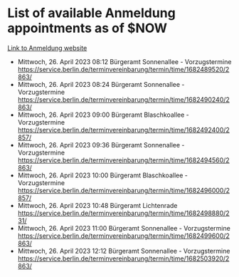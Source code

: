 # List of available Anmeldung appointments as of $NOW
[Link to Anmeldung website](https://service.berlin.de/terminvereinbarung/termin/tag.php?termin=1&anliegen[]=120686&dienstleisterlist=122210,122217,327316,122219,327312,122227,327314,122231,327346,122243,327348,122254,122252,329742,122260,329745,122262,329748,122271,327278,122273,327274,122277,327276,330436,122280,327294,122282,327290,122284,327292,122291,327270,122285,327266,122286,327264,122296,327268,150230,329760,122297,327286,122294,327284,122312,329763,122314,329775,122304,327330,122311,327334,122309,327332,317869,122281,327352,122279,329772,122283,122276,327324,122274,327326,122267,329766,122246,327318,122251,327320,122257,327322,122208,327298,122226,327300&herkunft=http%3A%2F%2Fservice.berlin.de%2Fdienstleistung%2F120686%2F)
- Mittwoch, 26. April 2023 08:12 Bürgeramt Sonnenallee - Vorzugstermine https://service.berlin.de/terminvereinbarung/termin/time/1682489520/2863/
- Mittwoch, 26. April 2023 08:24 Bürgeramt Sonnenallee - Vorzugstermine https://service.berlin.de/terminvereinbarung/termin/time/1682490240/2863/
- Mittwoch, 26. April 2023 09:00 Bürgeramt Blaschkoallee - Vorzugstermine https://service.berlin.de/terminvereinbarung/termin/time/1682492400/2857/
- Mittwoch, 26. April 2023 09:36 Bürgeramt Sonnenallee - Vorzugstermine https://service.berlin.de/terminvereinbarung/termin/time/1682494560/2863/
- Mittwoch, 26. April 2023 10:00 Bürgeramt Blaschkoallee - Vorzugstermine https://service.berlin.de/terminvereinbarung/termin/time/1682496000/2857/
- Mittwoch, 26. April 2023 10:48 Bürgeramt Lichtenrade https://service.berlin.de/terminvereinbarung/termin/time/1682498880/231/
- Mittwoch, 26. April 2023 11:00 Bürgeramt Sonnenallee - Vorzugstermine https://service.berlin.de/terminvereinbarung/termin/time/1682499600/2863/
- Mittwoch, 26. April 2023 12:12 Bürgeramt Sonnenallee - Vorzugstermine https://service.berlin.de/terminvereinbarung/termin/time/1682503920/2863/
